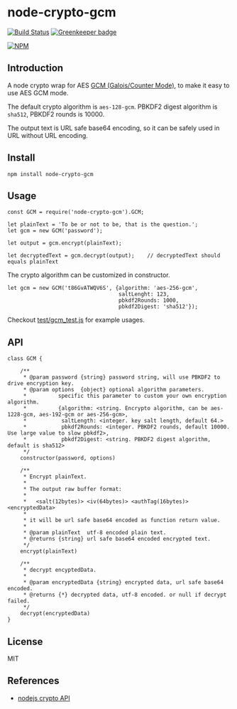 node-crypto-gcm
===============

[![Build Status](https://travis-ci.org/mingchen/node-crypto-gcm.svg?branch=master)](https://travis-ci.org/mingchen/node-crypto-gcm)
[![Greenkeeper badge](https://badges.greenkeeper.io/mingchen/node-crypto-gcm.svg)](https://greenkeeper.io/)

[![NPM](https://nodei.co/npm/node-crypto-gcm.png?downloads=true)](https://nodei.co/npm/node-crypto-gcm/)


## Introduction

A node crypto wrap for AES [GCM (Galois/Counter Mode)](https://en.wikipedia.org/wiki/Galois/Counter_Mode),
to make it easy to use AES GCM mode.

The default crypto algorithm is `aes-128-gcm`. PBKDF2 digest algorithm is `sha512`, PBKDF2 rounds is 10000.

The output text is URL safe base64 encoding, so it can be safely used in URL without URL encoding.


## Install

    npm install node-crypto-gcm


## Usage

    const GCM = require('node-crypto-gcm').GCM;

    let plainText = 'To be or not to be, that is the question.';
    let gcm = new GCM('password');

    let output = gcm.encrypt(plainText);

    let decryptedText = gcm.decrypt(output);    // decryptedText should equals plainText


The crypto algorithm can be customized in constructor.

    let gcm = new GCM('t86GvATWQV6S', {algorithm: 'aes-256-gcm',
                                       saltLenght: 123,
                                       pbkdf2Rounds: 1000,
                                       pbkdf2Digest: 'sha512'});

Checkout [test/gcm_test.js](test/gcm_test.js) for example usages.


## API

    class GCM {

        /**
         * @param password {string} password string, will use PBKDF2 to drive encryption key.
         * @param options  {object} optional algorithm parameters.
         *          specific this parameter to custom your own encryption algorithm.
         *          {algorithm: <string. Encrypto algorithm, can be aes-1228-gcm, aes-192-gcm or aes-256-gcm>,
         *           saltLength: <integer. key salt length, default 64.>
         *           pbkdf2Rounds: <integer. PBKDF2 rounds, default 10000. Use large value to slow pbkdf2>,
         *           pbkdf2Digest: <string. PBKDF2 digest algorithm, default is sha512>
         */
        constructor(password, options)

        /**
         * Encrypt plainText.
         *
         * The output raw buffer format:
         *
         *   <salt(12bytes)> <iv(64bytes)> <authTag(16bytes)> <encryptedData>
         *
         * it will be url safe base64 encoded as function return value.
         *
         * @param plainText  utf-8 encoded plain text.
         * @returns {string} url safe base64 encoded encrypted text.
         */
        encrypt(plainText)

        /**
         * decrypt encyptedData.
         *
         * @param encryptedData {string} encrypted data, url safe base64 encoded.
         * @returns {*} decrypted data, utf-8 encoded. or null if decrypt failed.
         */
        decrypt(encryptedData)
    }


## License

MIT


## References

* [nodejs crypto API](https://nodejs.org/api/crypto.html)
